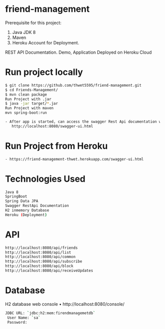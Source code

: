 # friend-management

Prerequisite for this project:

1.	Java JDK 8 
2.	Maven 
3.	Heroku Account for Deployment. 

REST API Documentation.
Demo, Application Deployed on Heroku Cloud

# Run project locally
```bash
$ git clone https://github.com/thwet5595/friend-management.git
$ cd Friends-Management/
$ mvn clean package
Run Project with .jar
$ java -jar target/*.jar 
Run Project with maven
mvn spring-boot:run

- After app is started, can access the swagger Rest Api documentation with 
   http://localhost:8080/swagger-ui.html
```

# Run Project from Heroku
```bash
- https://friend-management-thwet.herokuapp.com/swagger-ui.html
```

# Technologies Used
```bash
Java 8
SpringBoot
Spring Data JPA
Swagger RestApi Documentation
H2 inmemory Database
Heroku (Deployment)
```

# API
```bash
http://localhost:8080/api/friends
http://localhost:8080/api/list
http://localhost:8080/api/common
http://localhost:8080/api/subscribe
http://localhost:8080/api/block
http://localhost:8080/api/receiveUpdates
```
# Database
H2 database web console
 •	http://localhost:8080/console/
 
```bash
JDBC URL: `jdbc:h2:mem:firendmanagemetdb`
 User Name: `sa`
 Password:
```
